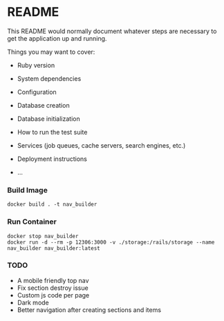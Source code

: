 # README

This README would normally document whatever steps are necessary to get the
application up and running.

Things you may want to cover:

* Ruby version

* System dependencies

* Configuration

* Database creation

* Database initialization

* How to run the test suite

* Services (job queues, cache servers, search engines, etc.)

* Deployment instructions

* ...


### Build Image

```shell
docker build . -t nav_builder
```

### Run Container

```shell
docker stop nav_builder
docker run -d --rm -p 12306:3000 -v ./storage:/rails/storage --name nav_builder nav_builder:latest
```

### TODO

- A mobile friendly top nav
- Fix section destroy issue
- Custom js code per page
- Dark mode
- Better navigation after creating sections and items 